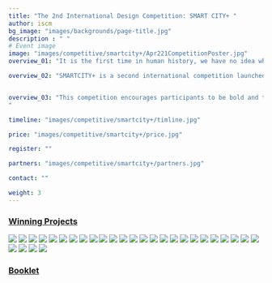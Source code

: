 ```yaml
---
title: "The 2nd International Design Competition: SMART CITY+ "
author: iscm
bg_image: "images/backgrounds/page-title.jpg"
description : " "
# Event image
image: "images/competitive/smartcity+/Apr221CompetitionPoster.jpg"
overview_01: "It is the first time in human history, we have no idea what the world will be like in the next 30 years (the writer Yuval Harari). The first half of the 21st century will be3 the most important in the history of the human race because of all the challenges we face from an amazing leap in technology and the urban challenges in a rapidly urbanizing and globalized world. In this phenomenon, smart cities will not just be a trend but also become a must-have. But How Smart cities will deal with urban challenges and How integrated technology and other fields can be applied to solve the urbanization crises? Many successful smart cities in the world recognize that urban cultural values, urban identity integrate with innovation and new technology have always been a driving force of sustainable cities. Especially in a developing country context where cities have very limited resources, finding an identity as a driven force is one of the most important questions as well as proposing urban problem-solving. If you live in a city, especially in a metropolis, you have likely asked yourself How do we say we’re living in a city but always have to flee the city to get fresh air or connect to nature? How do we, as an architect, urban designer or urban planner, and most important as a community, reclaim the public spaces to create a better urban life."

overview_02: "SMARTCITY+ is a second international competition launched by Institute of Smart City and Management (ISCM), University of Economics Ho Chi Minh City (UEH), in partnership with Handong Global University, UNESCO/UNITWIN, Chemonics International, HCMC University of Architecture (UAH), HCMC University of Technology and Education, Trieste University, Blekinge Institute of Technology, Seoul National University, Politecnico de Milano, University of Industrial Fine Art, Saxion University, National Institute of Technology Calicut, University of Melbourne, University of Auckland, SmithGroup, XnTree - Global Tech Accelerator, World Smart Cities Forum; SMARTCITY+ proposes an alternative method to achieve livable city that works mainly at the small scale of public spaces. In this competition, participants are asked to explore the possibilities of urban intervention in public space that can lead to positive changes in a larger scale. Participants are free to either extend these existing areas and transform them, or propose a new design on a site of their choice."


overview_03: "This competition encourages participants to be bold and think outside the box. How can architecture, urban design and planning go beyond the traditional concept of urban public spaces. Winning participants need to apply unique strategies and creative designs to experiment with new urban scenarios, which are able to promote social exchange, community activities and citizen interaction through the implementation of multifunctional designs.
"

timeline: "images/competitive/smartcity+/timline.jpg"

price: "images/competitive/smartcity+/price.jpg"

register: ""

partners: "images/competitive/smartcity+/partners.jpg"

contact: "" 

weight: 3
---
```

### [Winning Projects](https://drive.google.com/file/d/1J7g4gAMmP9sfHzmTgxjMIiHc-n_uvhg9/view?usp=sharing)



![](/images/competitive/smartcity+/winning/Artboard-1.png)
![](/images/competitive/smartcity+/winning/Artboard-2.png)
![](/images/competitive/smartcity+/winning/Artboard-3.png)
![](/images/competitive/smartcity+/winning/Artboard-4.png)
![](/images/competitive/smartcity+/winning/Artboard-5.png)
![](/images/competitive/smartcity+/winning/Artboard-6.png)
![](/images/competitive/smartcity+/winning/Artboard-7.png)
![](/images/competitive/smartcity+/winning/Artboard-8.png)
![](/images/competitive/smartcity+/winning/Artboard-9.png)
![](/images/competitive/smartcity+/winning/Artboard-10.png)
![](/images/competitive/smartcity+/winning/Artboard-11.png)
![](/images/competitive/smartcity+/winning/Artboard-12.png)
![](/images/competitive/smartcity+/winning/Artboard-13.png)
![](/images/competitive/smartcity+/winning/Artboard-14.png)
![](/images/competitive/smartcity+/winning/Artboard-15.png)
![](/images/competitive/smartcity+/winning/Artboard-16.png)
![](/images/competitive/smartcity+/winning/Artboard-17.png)
![](/images/competitive/smartcity+/winning/Artboard-18.png)
![](/images/competitive/smartcity+/winning/Artboard-19.png)
![](/images/competitive/smartcity+/winning/Artboard-20.png)
![](/images/competitive/smartcity+/winning/Artboard-21.png)
![](/images/competitive/smartcity+/winning/Artboard-22.png)
![](/images/competitive/smartcity+/winning/Artboard-23.png)
![](/images/competitive/smartcity+/winning/Artboard-24.png)
![](/images/competitive/smartcity+/winning/Artboard-25.png)
![](/images/competitive/smartcity+/winning/Artboard-26.png)
![](/images/competitive/smartcity+/winning/Artboard-27.png)
![](/images/competitive/smartcity+/winning/Artboard-28.png)
![](/images/competitive/smartcity+/winning/Artboard-29.png)

### [Booklet](https://drive.google.com/file/d/1fPYLsbkyMJ5GnQe33_qKcFRE01U01ufK/view?usp=sharing)

